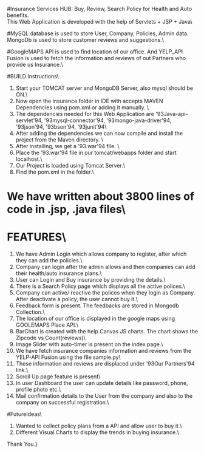 

#Insurance Services HUB: Buy, Review, Search Policy for Health and Auto benefits. \
This Web Application is developed with the help of Servlets + JSP + Java\

#MySQL database is used to store User, Company, Policies, Admin data. MongoDb is used  to store customer reviews and suggestions.\

#GoogleMAPS API is used to find location of our office. And YELP_API Fusion is used to fetch the information and reviews of out Partners who provide us Insurance.\

#BUILD Instructions\
1. Start your TOMCAT server and MongoDB Server, also mysql should be ON.\
2. Now open the insurance folder in IDE with accepts MAVEN Dependencies using pom.xml or adding it manually. \
3. The dependencies needed for this Web Application are \'93Java-api-servlet\'94, \'93mysql-connector\'94, \'93mongo-java-driver\'94, \'93json\'94, \'93bson\'94, \'93junit\'94\
4. After adding the dependencies we can now compile and install the project from the Maven directory. \
5. After installing, we get a \'93.war\'94 file. \
6. Place the \'93.war\'94  file in our tomcat/webapps folder and start localhost.\
7. Our Project is loaded using Tomcat Server.\
8. Find the pom.xml in the folder.\

# We have written about 3800 lines of code in .jsp, .java files\

# FEATURES\
1. We have Admin Login which allows company to register, after which they can add the policies.\
2. Company can login after the admin allows and then companies can add their health/auto insurance plans.\
3. User can Login and Buy insurance by providing the details.\
4. There is a Search Policy page which displays all the active polices.\
5. Company can active/ reactive the polices when they login as Company. After deactivate a policy, the user cannot buy it.\
6. Feedback form is present. The feedbacks are stored in Mongodb Collection.\
7. The location of our office is displayed in the google maps using GOOLEMAPS Place API.\
8. BarChart is created with the help Canvas JS charts. The chart shows the Zipcode vs Count(reviews)\
9. Image Slider with auto-timer is present on the index page.\
10. We have fetch insurance companies information and reviews from the YELP-API Fusion using the file sample.py\
11. These information and reviews are displaced under \'93Our Partners\'94 link.\
12. Scroll Up page feature is present\
13. In user Dashboard the user can update details like password, phone, profile photo etc.\
13. Mail confirmation details to the User from the company and also to the company on successful registration.\

#FutureIdeas\
1. Wanted to collect policy plans from a API and allow user to buy it.\
2. Different Visual Charts to display the trends in buying insurance.\


Thank You.}

